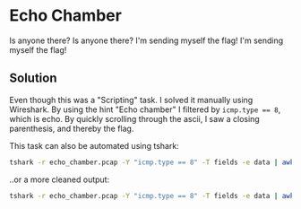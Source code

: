 # Echo Chamber
Is anyone there? Is anyone there? I'm sending myself the flag! I'm sending myself the flag!

## Solution
Even though this was a "Scripting" task. I solved it manually using Wireshark. By using the hint "Echo chamber" I filtered by `icmp.type == 8`, which is echo. By quickly scrolling through the ascii, I saw a closing parenthesis, and thereby the flag.

This task can also be automated using tshark:
```sh
tshark -r echo_chamber.pcap -Y "icmp.type == 8" -T fields -e data | awk '{print substr($0, length($0)-1, 2)}' | xxd -r -p
```
..or a more cleaned output:
```sh
tshark -r echo_chamber.pcap -Y "icmp.type == 8" -T fields -e data | awk '{print substr($0, length($0)-1, 2)}' | xxd -r -p | tr -cd '\11\12\15\40-\176' | grep -o 'flag{[^}]*}'
```
